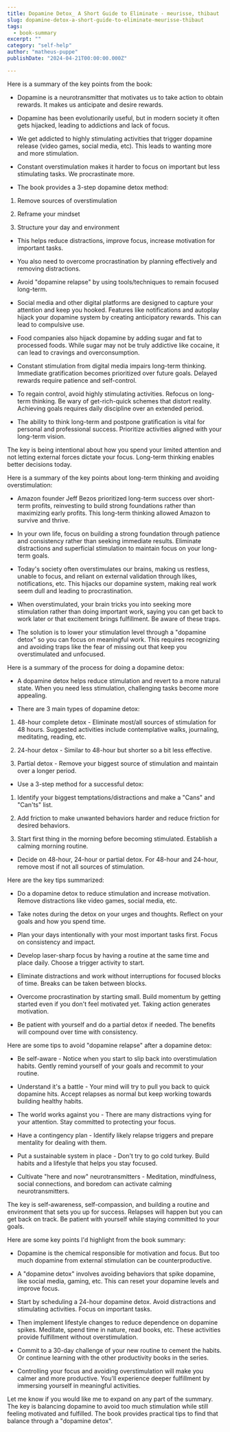 ```yaml
---
title: Dopamine Detox_ A Short Guide to Eliminate - meurisse, thibaut
slug: dopamine-detox-a-short-guide-to-eliminate-meurisse-thibaut
tags: 
  - book-summary
excerpt: ""
category: "self-help"
author: "matheus-puppe"
publishDate: "2024-04-21T00:00:00.000Z"

---
```



 Here is a summary of the key points from the book:

- Dopamine is a neurotransmitter that motivates us to take action to obtain rewards. It makes us anticipate and desire rewards. 

- Dopamine has been evolutionarily useful, but in modern society it often gets hijacked, leading to addictions and lack of focus.

- We get addicted to highly stimulating activities that trigger dopamine release (video games, social media, etc). This leads to wanting more and more stimulation.

- Constant overstimulation makes it harder to focus on important but less stimulating tasks. We procrastinate more.

- The book provides a 3-step dopamine detox method:

1. Remove sources of overstimulation 

2. Reframe your mindset 

3. Structure your day and environment 

- This helps reduce distractions, improve focus, increase motivation for important tasks.

- You also need to overcome procrastination by planning effectively and removing distractions. 

- Avoid "dopamine relapse" by using tools/techniques to remain focused long-term.

 

- Social media and other digital platforms are designed to capture your attention and keep you hooked. Features like notifications and autoplay hijack your dopamine system by creating anticipatory rewards. This can lead to compulsive use.

- Food companies also hijack dopamine by adding sugar and fat to processed foods. While sugar may not be truly addictive like cocaine, it can lead to cravings and overconsumption. 

- Constant stimulation from digital media impairs long-term thinking. Immediate gratification becomes prioritized over future goals. Delayed rewards require patience and self-control.

- To regain control, avoid highly stimulating activities. Refocus on long-term thinking. Be wary of get-rich-quick schemes that distort reality. Achieving goals requires daily discipline over an extended period. 

- The ability to think long-term and postpone gratification is vital for personal and professional success. Prioritize activities aligned with your long-term vision.

The key is being intentional about how you spend your limited attention and not letting external forces dictate your focus. Long-term thinking enables better decisions today.

 Here is a summary of the key points about long-term thinking and avoiding overstimulation:

- Amazon founder Jeff Bezos prioritized long-term success over short-term profits, reinvesting to build strong foundations rather than maximizing early profits. This long-term thinking allowed Amazon to survive and thrive. 

- In your own life, focus on building a strong foundation through patience and consistency rather than seeking immediate results. Eliminate distractions and superficial stimulation to maintain focus on your long-term goals.

- Today's society often overstimulates our brains, making us restless, unable to focus, and reliant on external validation through likes, notifications, etc. This hijacks our dopamine system, making real work seem dull and leading to procrastination. 

- When overstimulated, your brain tricks you into seeking more stimulation rather than doing important work, saying you can get back to work later or that excitement brings fulfillment. Be aware of these traps.

- The solution is to lower your stimulation level through a "dopamine detox" so you can focus on meaningful work. This requires recognizing and avoiding traps like the fear of missing out that keep you overstimulated and unfocused.

 Here is a summary of the process for doing a dopamine detox:

- A dopamine detox helps reduce stimulation and revert to a more natural state. When you need less stimulation, challenging tasks become more appealing. 

- There are 3 main types of dopamine detox:

1. 48-hour complete detox - Eliminate most/all sources of stimulation for 48 hours. Suggested activities include contemplative walks, journaling, meditating, reading, etc.

2. 24-hour detox - Similar to 48-hour but shorter so a bit less effective. 

3. Partial detox - Remove your biggest source of stimulation and maintain over a longer period. 

- Use a 3-step method for a successful detox:

1. Identify your biggest temptations/distractions and make a "Cans" and "Can'ts" list.

2. Add friction to make unwanted behaviors harder and reduce friction for desired behaviors. 

3. Start first thing in the morning before becoming stimulated. Establish a calming morning routine.

- Decide on 48-hour, 24-hour or partial detox. For 48-hour and 24-hour, remove most if not all sources of stimulation.

 Here are the key tips summarized:

- Do a dopamine detox to reduce stimulation and increase motivation. Remove distractions like video games, social media, etc. 

- Take notes during the detox on your urges and thoughts. Reflect on your goals and how you spend time.

- Plan your days intentionally with your most important tasks first. Focus on consistency and impact. 

- Develop laser-sharp focus by having a routine at the same time and place daily. Choose a trigger activity to start.

- Eliminate distractions and work without interruptions for focused blocks of time. Breaks can be taken between blocks.

- Overcome procrastination by starting small. Build momentum by getting started even if you don't feel motivated yet. Taking action generates motivation.

- Be patient with yourself and do a partial detox if needed. The benefits will compound over time with consistency.

 Here are some tips to avoid "dopamine relapse" after a dopamine detox:

- Be self-aware - Notice when you start to slip back into overstimulation habits. Gently remind yourself of your goals and recommit to your routine. 

- Understand it's a battle - Your mind will try to pull you back to quick dopamine hits. Accept relapses as normal but keep working towards building healthy habits.

- The world works against you - There are many distractions vying for your attention. Stay committed to protecting your focus.

- Have a contingency plan - Identify likely relapse triggers and prepare mentality for dealing with them. 

- Put a sustainable system in place - Don't try to go cold turkey. Build habits and a lifestyle that helps you stay focused.

- Cultivate "here and now" neurotransmitters - Meditation, mindfulness, social connections, and boredom can activate calming neurotransmitters.

The key is self-awareness, self-compassion, and building a routine and environment that sets you up for success. Relapses will happen but you can get back on track. Be patient with yourself while staying committed to your goals.

 Here are some key points I'd highlight from the book summary:

- Dopamine is the chemical responsible for motivation and focus. But too much dopamine from external stimulation can be counterproductive. 

- A "dopamine detox" involves avoiding behaviors that spike dopamine, like social media, gaming, etc. This can reset your dopamine levels and improve focus.

- Start by scheduling a 24-hour dopamine detox. Avoid distractions and stimulating activities. Focus on important tasks. 

- Then implement lifestyle changes to reduce dependence on dopamine spikes. Meditate, spend time in nature, read books, etc. These activities provide fulfillment without overstimulation.

- Commit to a 30-day challenge of your new routine to cement the habits. Or continue learning with the other productivity books in the series.

- Controlling your focus and avoiding overstimulation will make you calmer and more productive. You'll experience deeper fulfillment by immersing yourself in meaningful activities.

Let me know if you would like me to expand on any part of the summary. The key is balancing dopamine to avoid too much stimulation while still feeling motivated and fulfilled. The book provides practical tips to find that balance through a "dopamine detox".